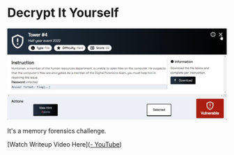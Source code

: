 # Decrypt It Yourself

<img title="" src="attachments/0.jpg" alt="" width="552">

It's a memory forensics challenge.

[Watch Writeup Video Here]([- YouTube](https://youtu.be/0q5biBXiWvM))


